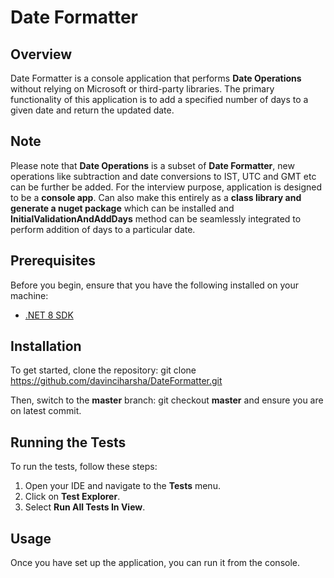 # Date Formatter

## Overview

Date Formatter is a console application that performs **Date Operations** without relying on Microsoft or third-party libraries. The primary functionality of this application is to add a specified number of days to a given date and return the updated date.

## Note
Please note that **Date Operations** is a subset of **Date Formatter**, new operations like subtraction and date conversions to IST, UTC and GMT etc can be further be added.
For the interview purpose, application is designed to be a **console app**. Can also make this entirely as a **class library and generate a nuget package** which can be installed and **InitialValidationAndAddDays** method  can be seamlessly integrated to perform addition of days to a particular date.

## Prerequisites

Before you begin, ensure that you have the following installed on your machine:

- [.NET 8 SDK](https://dotnet.microsoft.com/download/dotnet/8.0)

## Installation

To get started, clone the repository:
git clone https://github.com/davinciharsha/DateFormatter.git

Then, switch to the **master** branch:
git checkout **master** and ensure you are on latest commit.


## Running the Tests

To run the tests, follow these steps:

1. Open your IDE and navigate to the **Tests** menu.
2. Click on **Test Explorer**.
3. Select **Run All Tests In View**.

## Usage

Once you have set up the application, you can run it from the console.
